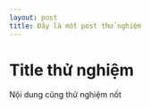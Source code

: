 ```yaml
---
layout: post
title: Đây là một post thử nghiệm
---
```


# Title thử nghiệm

Nội dung cũng thử nghiệm nốt